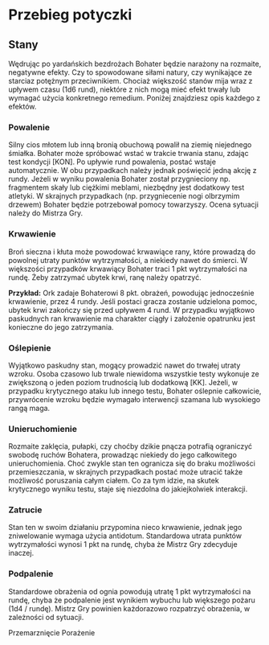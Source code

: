 # Przebieg potyczki

## Stany

Wędrując po yardańskich bezdrożach Bohater będzie narażony na rozmaite, negatywne efekty. Czy to spowodowane siłami natury, czy wynikające ze starciaz potężnym przeciwnikiem. Chociaż większość stanów mija wraz z upływem czasu (1d6 rund), niektóre z nich mogą mieć efekt trwały lub wymagać użycia konkretnego remedium. Poniżej znajdziesz opis każdego z efektów.

### Powalenie

Silny cios młotem lub inną bronią obuchową powalił na ziemię niejednego śmiałka. Bohater może spróbować wstać w trakcie trwania stanu, zdając test kondycji [KON]. Po upływie rund powalenia, postać wstaje automatycznie. W obu przypadkach należy jednak poświęcić jedną akcję z rundy. Jeżeli w wyniku powalenia Bohater został przygnieciony np. fragmentem skały lub ciężkimi meblami, niezbędny jest dodatkowy test atletyki. W skrajnych przypadkach (np. przygniecenie nogi olbrzymim drzewem) Bohater będzie potrzebował pomocy towarzyszy. Ocena sytuacji należy do Mistrza Gry.

### Krwawienie

Broń sieczna i kłuta może powodować krwawiące rany, które prowadzą do powolnej utraty punktów wytrzymałości, a niekiedy nawet do śmierci. W większości przypadków krwawiący Bohater traci 1 pkt wytrzymałości na rundę. Żeby zatrzymać ubytek krwi, ranę należy opatrzyć.

**Przykład:** Ork zadaje Bohaterowi 8 pkt. obrażeń, powodując jednocześnie krwawienie, przez 4 rundy. Jeśli postaci gracza zostanie udzielona pomoc, ubytek krwi zakończy się przed upływem 4 rund. W przypadku wyjątkowo paskudnych ran krwawienie ma charakter ciągły i założenie opatrunku jest konieczne do jego zatrzymania.

### Oślepienie

Wyjątkowo paskudny stan, mogący prowadzić nawet do trwałej utraty wzroku. Osoba czasowo lub trwale niewidoma wszystkie testy wykonuje ze zwiększoną o jeden poziom trudnością lub dodatkową [KK]. Jeżeli, w przypadku krytycznego ataku lub innego testu, Bohater oślepnie całkowicie, przywrócenie wzroku będzie wymagało interwencji szamana lub wysokiego rangą maga.
 
### Unieruchomienie

Rozmaite zaklęcia, pułapki, czy choćby dzikie pnącza potrafią ograniczyć swobodę ruchów Bohatera, prowadząc niekiedy do jego całkowitego unieruchomienia. Choć zwykle stan ten ogranicza się do braku możliwości przemieszczania, w skrajnych przypadkach postać może utracić także możliwość poruszania całym ciałem. Co za tym idzie, na skutek krytycznego wyniku testu, staje się niezdolna do jakiejkolwiek interakcji.

### Zatrucie

Stan ten w swoim działaniu przypomina nieco krwawienie, jednak jego zniwelowanie wymaga użycia antidotum. Standardowa utrata punktów wytrzymałości wynosi 1 pkt na rundę, chyba że Mistrz Gry zdecyduje inaczej.

### Podpalenie

Standardowe obrażenia od ognia powodują utratę 1 pkt wytrzymałości na rundę, chyba że podpalenie jest wynikiem wybuchu lub większego pożaru (1d4 / rundę). Mistrz Gry powinien każdorazowo rozpatrzyć obrażenia, w zależności od sytuacji.

Przemarznięcie
Porażenie
